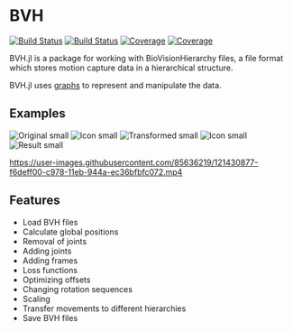 # BVH

[![Build Status](https://travis-ci.com/CarlBittendorf/BVH.jl.svg?branch=master)](https://travis-ci.com/CarlBittendorf/BVH.jl)
[![Build Status](https://ci.appveyor.com/api/projects/status/github/CarlBittendorf/BVH.jl?svg=true)](https://ci.appveyor.com/project/CarlBittendorf/BVH-jl)
[![Coverage](https://codecov.io/gh/CarlBittendorf/BVH.jl/branch/master/graph/badge.svg)](https://codecov.io/gh/CarlBittendorf/BVH.jl)
[![Coverage](https://coveralls.io/repos/github/CarlBittendorf/BVH.jl/badge.svg?branch=master)](https://coveralls.io/github/CarlBittendorf/BVH.jl?branch=master)

BVH.jl is a package for working with BioVisionHierarchy files, a file format which stores motion capture 
data in a hierarchical structure. 

BVH.jl uses [graphs](https://github.com/JuliaGraphs/LightGraphs.jl) to represent and manipulate the data.

## Examples

![Original small](https://user-images.githubusercontent.com/85636219/121529929-2d5e5d80-c9fd-11eb-9b88-8622ed137318.png)
![Icon small](https://user-images.githubusercontent.com/85636219/121533093-3ac91700-ca00-11eb-9d48-8eff6ab156bc.png)
![Transformed small](https://user-images.githubusercontent.com/85636219/121529954-351e0200-c9fd-11eb-8820-7458841fd94f.png)
![Icon small](https://user-images.githubusercontent.com/85636219/121533093-3ac91700-ca00-11eb-9d48-8eff6ab156bc.png)
![Result small](https://user-images.githubusercontent.com/85636219/121530043-4a932c00-c9fd-11eb-8dae-dd53e47e847d.png)



https://user-images.githubusercontent.com/85636219/121430877-f6deff00-c978-11eb-944a-ec36bfbfc072.mp4


## Features

- Load BVH files
- Calculate global positions
- Removal of joints 
- Adding joints
- Adding frames
- Loss functions
- Optimizing offsets
- Changing rotation sequences
- Scaling
- Transfer movements to different hierarchies
- Save BVH files
